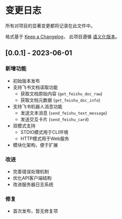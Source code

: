 # 变更日志

所有对项目的显著变更都将记录在此文件中。

格式基于 [Keep a Changelog](https://keepachangelog.com/zh-CN/1.0.0/)，
此项目遵循 [语义化版本](https://semver.org/lang/zh-CN/)。

## [0.0.1] - 2023-06-01

### 新增功能

- 初始版本发布
- 支持飞书文档读取功能
  - 获取文档原始内容 (`get_feishu_doc_raw`)
  - 获取文档元数据 (`get_feishu_doc_info`)
- 支持飞书机器人消息功能
  - 发送文本消息 (`send_feishu_text_message`)
  - 发送交互卡片 (`send_feishu_card`)
- 双模式支持
  - STDIO模式用于CLI环境
  - HTTP模式用于Web服务
- 模块化架构，便于扩展

### 改进

- 完善错误处理机制
- 优化API客户端结构
- 改进服务器日志系统

### 修复

- 首次发布，暂无修复项 